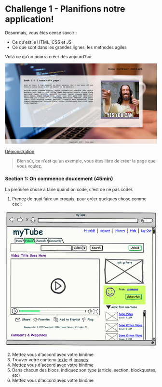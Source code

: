 Challenge 1 - Planifions notre application!
================

Desormais, vous êtes censé savoir :
  - Ce qu'est le HTML, CSS et JS
  - Ce que sont dans les grandes lignes, les methodes agiles

Voilà ce qu'on pourra créer dés aujourd'hui:

![hello world image](https://raw.githubusercontent.com/makersacademy/taster2.0/master/Challenges/Challenge_2/assets/images/Challenge%202.png)

[Démonstration](https://taster-challenge-2.herokuapp.com/ "Challenge_2")

>Bien sûr, ce n'est qu'un exemple, vous êtes libre de créer la page que vous voulez.


### Section 1: On commence doucement (45min)

La première chose à faire quand on code, c'est de ne pas coder.

1. Prenez de quoi faire un croquis, pour créer quelques chose comme ceci:

![mockup image](https://raw.githubusercontent.com/makersacademy/taster2.0/master/assets/images/HTML%20Challenge/mockup%20example.gif)

2. Mettez vous d'accord avec votre binôme
3. Trouver votre contenu [texte](http://fr.lipsum.com/feed/html, "lorem ipsum") et [images](https://unsplash.com/, "Unsplash").
4. Mettez vous d'accord avec votre binôme
5. Dans chacun des blocs, indiquez son type (article, section, blockquotes, etc)
6. Mettez vous d'accord avec votre binôme
